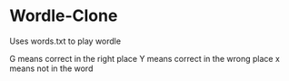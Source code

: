 # Wordle-Clone

Uses words.txt to play wordle

G means correct in the right place
Y means correct in the wrong place
x means not in the word
